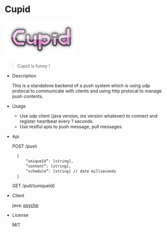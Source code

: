Cupid
===
![cupid](logo/cupid.png)
> Cupid is funny !

* Description

    This is a standalone backend of a push system which is using udp protocal to communicate with clients and using http protocal to manage push contents.
    
* Usage
    * Use udp client (java version, ios version whatever) to connect and register heartbeat every ? seconds.
    * Use restful apis to push message, pull messages.

* Api

    POST /push
    
        {
            “uniqueId”: [string],
            “content”: [string],
            “schedule”: [string] // date millseconds
        }
        
    
    GET /pull/{uniqueId}
    
* Client

    java: [psyche](https://github.com/zcfrank1st/psyche)
    
   
* License

    MIT

    


    